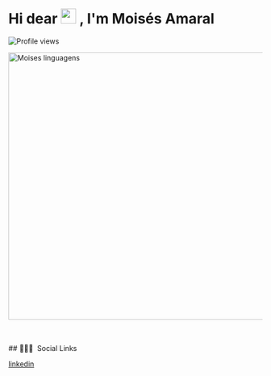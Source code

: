 <h1 align="left">Hi dear 
  <img src="https://raw.githubusercontent.com/kaueMarques/kaueMarques/master/hi.gif" width="30px">
  , I'm Moisés Amaral</h1> 
  <p align="left"> <img src="https://komarev.com/ghpvc/?username=moisesamaral&color=blue" alt="Profile views" /> </p>
   <img width="530em" src="https://github-readme-stats.vercel.app/api/top-langs/?username=moisesamaral&layout=compact&theme=vision-friendly" alt="Moises linguagens"/> </p> <br><br> ## 👨🏽‍🦲 &nbsp;Social Links <p align="left" style="background:yellow"> <a href="https://linkedin.com/in/moises-moreira-557346183" target="_blank"> <p>linkedin</p> </a> </p>
